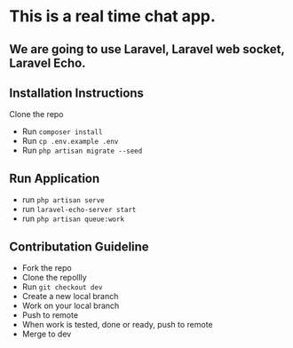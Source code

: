 # This is a real time chat app.
## We are going to use Laravel, Laravel web socket, Laravel Echo.

## Installation Instructions

Clone the repo

- Run `composer install`
- Run `cp .env.example .env`
- Run `php artisan migrate --seed`

## Run Application
- run `php artisan serve`
- run `laravel-echo-server start`
- run  `php artisan queue:work`

## Contributation Guideline
* Fork the repo
* Clone the repollly
* Run `git checkout dev`
* Create a new local branch
* Work on your local branch
* Push to remote
* When work is tested, done or ready, push to remote
* Merge to dev
